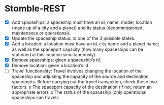 # Stomble-REST
- [X] Add spaceships: a spaceship must have an id, name, model, location (made up of a city and a planet) and its status (decommissioned, maintenance or operational).
- [X] Update the spaceship status: to one of the 3 possible states.
- [X] Add a location: a location must have an id, city name and a planet name; as well as the spaceport capacity (how many spaceships can be stationed at this location simultaneously).
- [X] Remove spaceships: given a spaceship’s id.
- [X] Remove location: given a location’s id.
- [ ] Travel functionality: Travel involves changing the location of the spaceship and adjusting the capacity of the source and destination spaceports. Before carrying out the travel transaction, check these two factors:
o	The spaceport capacity of the destination (if not, return an appropriate error).
o	The status of the spaceship (only operational spaceships can travel).
